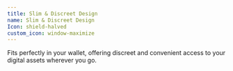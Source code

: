 ```yaml
---
title: Slim & Discreet Design
name: Slim & Discreet Design
Icon: shield-halved
custom_icon: window-maximize
---
```

Fits perfectly in your wallet, offering discreet and convenient access to your digital assets wherever you go.
